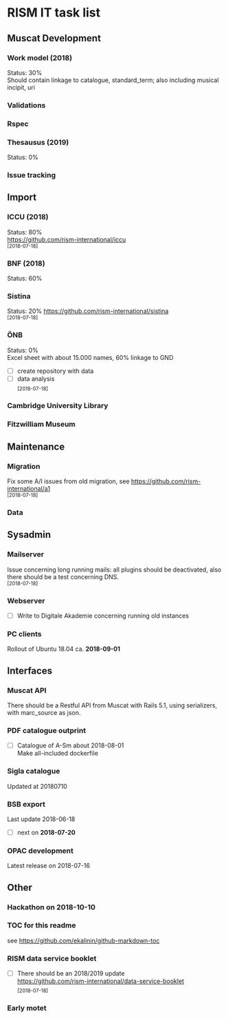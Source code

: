 # RISM IT task list  

## Muscat Development  
### Work model (2018)
Status: 30%  
Should contain linkage to catalogue, standard_term; also including musical incipit, uri

### Validations
### Rspec
### Thesausus (2019)
Status: 0%
### Issue tracking  


## Import
### ICCU (2018)
Status: 80%  
https://github.com/rism-international/iccu  
<sub>[2018-07-18]</sub>   

### BNF (2018)
Status: 60%  
### Sistina
Status: 20%
https://github.com/rism-international/sistina  
<sub>[2018-07-18]</sub>  

### ÖNB
Status: 0%  
Excel sheet with about 15.000 names, 60% linkage to GND  
- [ ] create repository with data  
- [ ] data analysis  
<sub>[2018-07-18]</sub>  
### Cambridge University Library
### Fitzwilliam Museum



## Maintenance  
### Migration
Fix some A/I issues from old migration, see https://github.com/rism-international/a1  
<sub>[2018-07-18]</sub>   
### Data 
## Sysadmin  
### Mailserver
Issue concerning long running mails: all plugins should be deactivated, also there should be a test concerning DNS.  
<sub>[2018-07-18]</sub>   

### Webserver
- [ ] Write to Digitale Akademie concerning running old instances

### PC clients
Rollout of Ubuntu 18.04 ca. **2018-09-01**



## Interfaces
### Muscat API
There should be a Restful API from Muscat with Rails 5.1, using serializers, with marc_source as json.

### PDF catalogue outprint 
-  [ ] Catalogue of A-Sm about 2018-08-01  
Make all-included dockerfile

### Sigla catalogue
Updated at 20180710  

### BSB export
Last update 2018-06-18
- [ ] next on **2018-07-20**

### OPAC development
Latest release on 2018-07-16



## Other
### Hackathon on **2018-10-10**  
### TOC for this readme 
see https://github.com/ekalinin/github-markdown-toc  
### RISM data service booklet
- [ ] There should be an 2018/2019 update   
https://github.com/rism-international/data-service-booklet  
<sub>[2018-07-18]</sub>   
### Early motet

